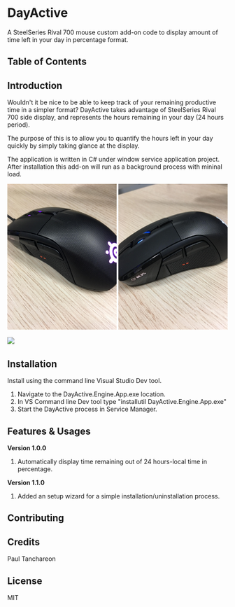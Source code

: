 # DayActive
A SteelSeries Rival 700 mouse custom add-on code to display amount of time left in your day in percentage format.

## Table of Contents

## Introduction
Wouldn't it be nice to be able to keep track of your remaining productive time in a simpler format? DayActive takes advantage of SteelSeries Rival 700 side display, and represents the hours remaining in your day (24 hours period).

The purpose of this is to allow you to quantify the hours left in your day quickly by simply taking glance at the display. 

The application is written in C# under window service application project. After installation this add-on will run as a background process with mininal load.

<p>
<img src="img/1.jpg"  width="250"/>
<img src="img/2.jpg"  width="250"/>
</p>
<img src="img/DayActiveDemoGIF.gif"  width="400"/>


## Installation
Install using the command line Visual Studio Dev tool.
1. Navigate to the DayActive.Engine.App.exe location.
2. In VS Command line Dev tool type "installutil DayActive.Engine.App.exe"
3. Start the DayActive process in Service Manager.

## Features & Usages
**Version 1.0.0**
1. Automatically display time remaining out of 24 hours-local time in percentage.

**Version 1.1.0**
1. Added an setup wizard for a simple installation/uninstallation process.

## Contributing


## Credits
Paul Tanchareon

## License
MIT

